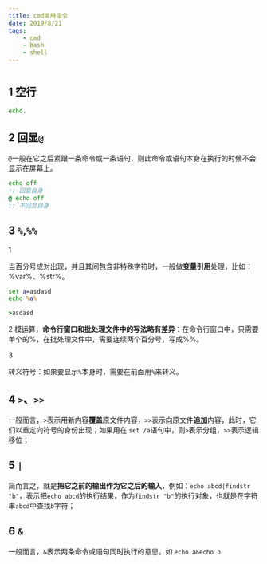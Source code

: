 ```yaml
---
title: cmd常用指令
date: 2019/8/21
tags:
    - cmd
    - bash
    - shell    
---
```


# 

## 1 空行

```cmd
echo.
```

## 2 回显`@`

`@`一般在它之后紧跟一条命令或一条语句，则此命令或语句本身在执行的时候不会显示在屏幕上。

```cmd
echo off
:: 回显自身
@ echo off
:: 不回显自身
```

## 3 `%`,`%%`

1

当百分号成对出现，并且其间包含非特殊字符时，一般做**变量引用**处理，比如：%var%、%str%。

```cmd
set a=asdasd
echo %a%

>asdasd
```

2
模运算，**命令行窗口和批处理文件中的写法略有差异**：在命令行窗口中，只需要单个的%，在批处理文件中，需要连续两个百分号，写成%%。

3

转义符号：如果要显示`%`本身时，需要在前面用`%`来转义。

## 4 `>`、`>>`

一般而言，`>`表示用新内容**覆盖**原文件内容，`>>`表示向原文件**追加**内容，此时，它们以重定向符号的身份出现；如果用在 `set /a`语句中，则`>`表示分组，`>>`表示逻辑移位；

## 5 `|`

简而言之，就是**把它之前的输出作为它之后的输入**，例如：`echo abcd|findstr "b"`，表示把`echo abcd`的执行结果，作为`findstr "b"`的执行对象，也就是在字符串`abcd`中查找`b`字符；

## 6 `&`

一般而言，`&`表示两条命令或语句同时执行的意思。如 `echo a&echo b`
